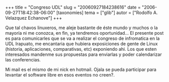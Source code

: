 +++
title = "Congreso UDL"
slug = "20060927184238616"
date = "2006-09-27T18:42:38-06:00"
[taxonomies]
tema = ["glib"]
autor = ["Rodolfo A. Velazquez Echanove"]
+++

Que tal chavos linuxeros, me aleje bastante de éste mundo y muchos o la
mayoría ni me conozca, en fin, ya tendremos oportunidad… El presente
post es para comunicarles que se va a realizar el congreso de
infromatica en la UDL Irapuato, me encantaria que hubiera exposiciones
de gente de Linux (historia, aplicaciones, comparativas, etc) exponiendo
ahi. Los que esten interesados mandenme sus propuestas para enviarlas y
poder calendarizar las conferencias.

Mi mail es el mismo de mi nick en hotmail. Ojala se pueda participar
para levantar el software libre en esos eventos no creen?.

